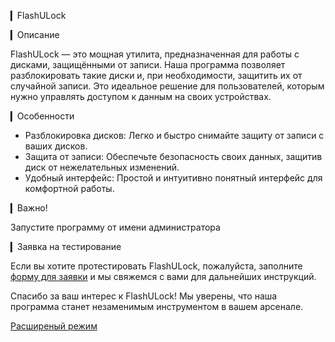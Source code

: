 ▎FlashULock

▎Описание

FlashULock — это мощная утилита, предназначенная для работы с дисками, защищёнными от записи. Наша программа позволяет разблокировать такие диски и, при необходимости, защитить их от случайной записи. Это идеальное решение для пользователей, которым нужно управлять доступом к данным на своих устройствах.

▎Особенности

- Разблокировка дисков: Легко и быстро снимайте защиту от записи с ваших дисков.
- Защита от записи: Обеспечьте безопасность своих данных, защитив диск от нежелательных изменений.
- Удобный интерфейс: Простой и интуитивно понятный интерфейс для комфортной работы.

▎Важно!

Запустите программу от имени администратора

▎Заявка на тестирование

Если вы хотите протестировать FlashULock, пожалуйста, заполните [форму для заявки](https://forms.gle/amrUQHk84zAAYTaL6) и мы свяжемся с вами для дальнейших инструкций.

Спасибо за ваш интерес к FlashULock! Мы уверены, что наша программа станет незаменимым инструментом в вашем арсенале.





[Расширеный режим](https://github.com/ErkinKraft/FlashULock/blob/main/advancedmode.md)
